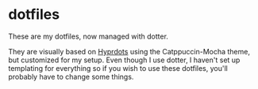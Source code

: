 dotfiles
========

These are my dotfiles, now managed with dotter.

They are visually based on [Hyprdots](https://github.com/prasanthrangan/hyprdots) using the Catppuccin-Mocha theme, but customized for my setup.
Even though I use dotter, I haven't set up templating for everything so if you wish to use these dotfiles, you'll probably have to change some things.
